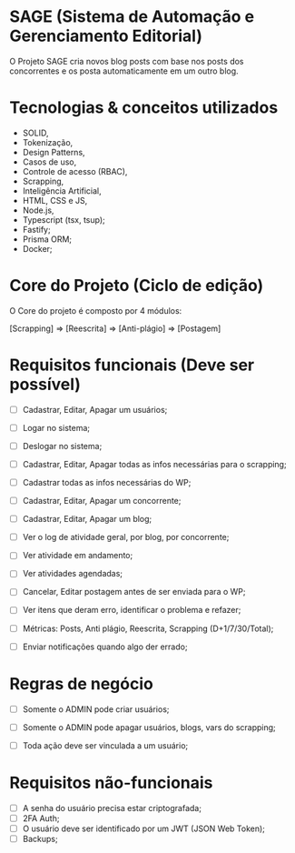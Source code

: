 # SAGE (Sistema de Automação e Gerenciamento Editorial)

O Projeto SAGE cria novos blog posts com base nos posts dos concorrentes e os posta automaticamente em um outro blog.  

# Tecnologias & conceitos utilizados

 - SOLID,
 - Tokenização,
 - Design Patterns,
 - Casos de uso,
 - Controle de acesso (RBAC),
 - Scrapping,
 - Inteligência Artificial,
 - HTML, CSS e JS,
 - Node.js,
 - Typescript (tsx, tsup);
 - Fastify;
 - Prisma ORM;
 - Docker;

# Core do Projeto (Ciclo de edição)

O Core do projeto é composto por 4 módulos:

[Scrapping] => [Reescrita] => [Anti-plágio] => [Postagem]



# Requisitos funcionais (Deve ser possível)

- [ ] Cadastrar, Editar, Apagar um usuários;
- [ ] Logar no sistema;
- [ ] Deslogar no sistema;
- [ ] Cadastrar, Editar, Apagar todas as infos necessárias para o scrapping;
- [ ] Cadastrar todas as infos necessárias do WP;
- [ ] Cadastrar, Editar, Apagar um concorrente;
- [ ] Cadastrar, Editar, Apagar um blog;
- [ ] Ver o log de atividade geral, por blog, por concorrente;
- [ ] Ver atividade em andamento;
- [ ] Ver atividades agendadas;
- [ ] Cancelar, Editar postagem antes de ser enviada para o WP;
- [ ] Ver itens que deram erro, identificar o problema e refazer;
- [ ] Métricas: Posts, Anti plágio, Reescrita, Scrapping (D+1/7/30/Total);
- [ ] Enviar notificações quando algo der errado;



# Regras de negócio

- [ ] Somente o ADMIN pode criar usuários;
- [ ] Somente o ADMIN pode apagar usuários, blogs, vars do scrapping;
- [ ] Toda ação deve ser vinculada a um usuário;



# Requisitos não-funcionais

- [ ] A senha do usuário precisa estar criptografada;
- [ ] 2FA Auth;
- [ ] O usuário deve ser identificado por um JWT (JSON Web Token);
- [ ] Backups;